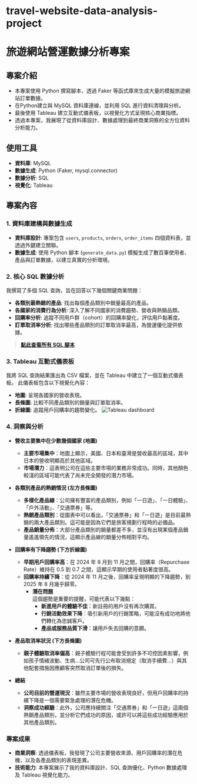 # travel-website-data-analysis-project
# 旅遊網站營運數據分析專案

## 專案介紹
- 本專案使用 Python 撰寫腳本，透過 Faker 等函式庫來生成大量的模擬旅遊網站訂單數據。
- 在Python建立與 MySQL 資料庫連線，並利用 SQL 進行資料清理與分析。
- 最後使用 Tableau 建立互動式儀表板，以視覺化方式呈現核心商業指標。
- 透過本專案，我展現了從資料庫設計、數據處理到最終商業洞察的全方位資料分析能力。

## 使用工具
- **資料庫**: MySQL
- **數據生成**: Python (Faker, mysql.connector)
- **數據分析**: SQL
- **視覺化**: Tableau

## 專案內容
### 1. 資料庫建構與數據生成
- **資料庫設計**: 專案包含 `users`, `products`, `orders`, `order_items` 四個資料表，並透過外鍵建立關聯。
- **數據生成**: 使用 Python 腳本 (`generate_data.py`) 模擬生成了數百筆使用者、產品與訂單數據，以建立真實的分析環境。

### 2. 核心 SQL 數據分析
我撰寫了多個 SQL 查詢，旨在回答以下幾個關鍵商業問題：
- **各類別最熱銷的產品**: 找出每個產品類別中銷量最高的產品。
- **各國家的消費行為分析**: 深入了解不同國家的消費趨勢、營收與熱銷品類。
- **回購率分析**: 追蹤不同用戶群（cohort）的回購率變化，評估用戶黏著度。
- **訂單取消率分析**: 找出哪些產品類別的訂單取消率最高，為營運優化提供依據。

> **[點此查看所有 SQL 腳本](project_analysis.sql)**

### 3. Tableau 互動式儀表板
我將 SQL 查詢結果匯出為 CSV 檔案，並在 Tableau 中建立了一個互動式儀表板。
此儀表板包含以下視覺化內容：
- **地圖**: 呈現各國家的營收表現。
- **長條圖**: 比較不同產品類別的銷量與訂單取消率。
- **折線圖**: 追蹤用戶回購率的趨勢變化。
![Tableau dashboard](https://github.com/Debbylihii/travel-website-data-analysis-project/blob/bbf60f97c4d7ef0e5c5e7491048fe99bcff48293/Add%20Tableau%20dashboard%20screenshot)

### 4. 洞察與分析
- **營收主要集中在少數幾個國家 (地圖)** <br>
   - **主要市場集中**：地圖上顯示，美國、日本和臺灣是營收最高的區域，其中日本的營收明顯高於其他區域。<br>
   - **市場潛力**：這表明公司在這些主要市場的業務非常成功。同時，其他顏色較淺的區域可能代表了尚未完全開發的潛力市場。
     
- **各類別產品的熱銷情況 (左方長條圖)** <br>
   - **多樣化產品線**：公司擁有豐富的產品類別，例如「一日遊」、「一日體驗」、「戶外活動」、「交通票券」等。<br>
   - **熱銷產品類別**：從圖表中可以看出，「交通票券」和「一日遊」是目前最熱銷的兩大產品類別。這可能是因為它們是旅客規劃行程時的必備品。<br>
   - **產品銷量分佈**：大部分產品類別的銷量都差不多，並沒有出現某個產品銷量遙遙領先的情況，這顯示產品線的銷量分佈相對平均。

- **回購率有下降趨勢 (下方折線圖)** <br>
   - **早期用戶回購率高**：在 2024 年 8 月到 11 月之間，回購率（Repurchase Rate）維持在 0.5 到 0.7 之間，這顯示早期的使用者黏著度很高。<br>
   - **回購率持續下降**：從 2024 年 11 月之後，回購率呈現明顯的下降趨勢，到 2025 年 8 月幾乎歸零。
     - **潛在問題** <br>
       這個趨勢是重要的提醒，可能代表以下幾點：<br>
       - **新進用戶的體驗不佳**：新註冊的用戶沒有再次購買。<br>
       - **行銷活動效果下降**：吸引新用戶的行銷策略，可能沒有成功地將他們轉化為忠誠客戶。<br>
       - **產品或服務品質下滑**：讓用戶失去回購的意願。
 
- **產品取消率狀況 (下方長條圖)** <br>
   - **親子體驗取消率偏高**：親子體驗行程可能會受到許多不可控因素影響，例如孩子情緒波動、生病...公司可先行公布取消規定（取消手續費...）與其他配套措施因應顧客突然取消訂單後的損失。<br>


- **總結** <br>
   - **公司目前的營運現況**：雖然主要市場的營收表現良好，但用戶回購率的持續下降是一個需要緊急處理的潛在危機。<br>
   - **洞察成功經驗**：此外，公司應持續關注「交通票券」和「一日遊」這兩個熱銷產品類別，並分析它們成功的原因，或許可以將這些成功經驗應用於其他產品類別。

### 專案成果
- **商業洞察**: 透過儀表板，我發現了公司主要營收來源、用戶回購率的潛在危機，以及各產品類別的表現差異。
- **技術能力**: 本專案展示了我的資料庫設計、SQL 查詢優化、Python 數據處理及 Tableau 視覺化能力。
